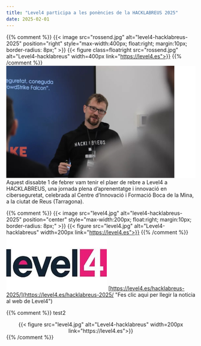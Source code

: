 ```yaml
---
title: "Level4 participa a les ponències de la HACKLABREUS 2025"
date: 2025-02-01
---
```


{{% comment %}} 
{{< image src="rossend.jpg" alt="level4-hacklabreus-2025" position="right" style="max-width:400px; float:right; margin:10px; border-radius: 8px;" >}} 
{{< figure class=floatright src="rossend.jpg" alt="Level4-hacklabreus" width=400px link="https://level4.es">}}
{{% /comment %}}
![](rossend.jpg "Rossend Level4")
Aquest dissabte 1 de febrer vam tenir el plaer de rebre a Level4 a HACKLABREUS, una jornada plena d’aprenentatge i innovació en ciberseguretat, celebrada al Centre d’Innovació i Formació Boca de la Mina, a la ciutat de Reus (Tarragona).


{{% comment %}} 
{{< image src="level4.jpg" alt="level4-hacklabreus-2025" position="center" style="max-width:200px; float:right; margin:10px; border-radius: 8px;" >}} 
{{< figure src="level4.jpg" alt="Level4-hacklabreus" width=200px link="https://level4.es">}}
{{% /comment %}}
![Level4](level4.jpg)
[https://level4.es/hacklabreus-2025/](https://level4.es/hacklabreus-2025/ "Fes clic aqui per llegir la noticia al web de Level4")



{{% comment %}}
test2
<div style="text-align: center">
  {{< figure src="level4.jpg" alt="Level4-hacklabreus" width=200px link="https://level4.es">}}
</div>
{{% /comment %}}

